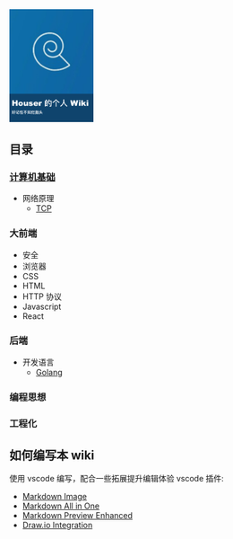 <img src='images/cover.jpg' width=150 />

## 目录

### [计算机基础](./计算机基础/计算机基础.md)

- 网络原理
  - [TCP](./计算机基础/网络原理/TCP.md)

### 大前端
- 安全
- 浏览器
- CSS
- HTML
- HTTP 协议
- Javascript
- React

### 后端

- 开发语言
  - [Golang](./后端/开发语言/Golang.md)

### 编程思想
### 工程化

## 如何编写本 wiki

使用 vscode 编写，配合一些拓展提升编辑体验
vscode 插件: 
- [Markdown Image](https://marketplace.visualstudio.com/items?itemName=hancel.markdown-image)
- [Markdown All in One](https://marketplace.visualstudio.com/items?itemName=yzhang.markdown-all-in-one)
- [Markdown Preview Enhanced](https://marketplace.visualstudio.com/items?itemName=shd101wyy.markdown-preview-enhanced)
- [Draw.io Integration](https://marketplace.visualstudio.com/items?itemName=hediet.vscode-drawio)